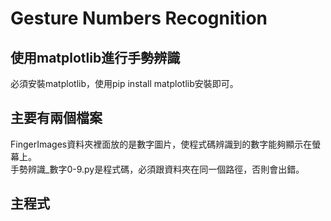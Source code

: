 # Gesture Numbers Recognition
## 使用matplotlib進行手勢辨識
必須安裝matplotlib，使用pip install matplotlib安裝即可。

## 主要有兩個檔案
FingerImages資料夾裡面放的是數字圖片，使程式碼辨識到的數字能夠顯示在螢幕上。  
手勢辨識_數字0-9.py是程式碼，必須跟資料夾在同一個路徑，否則會出錯。 

## 主程式

